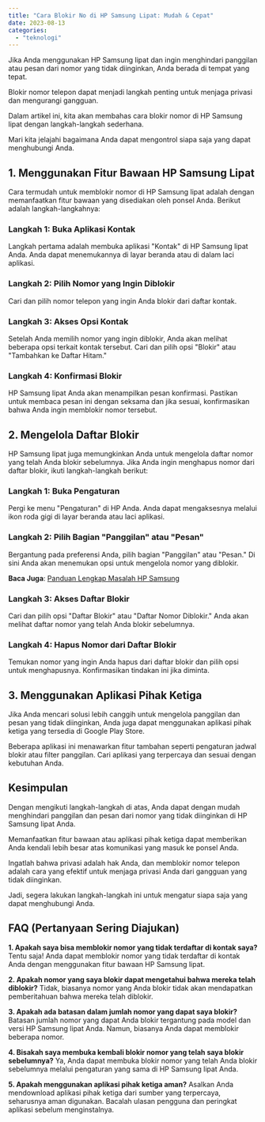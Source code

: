 ```yaml
---
title: "Cara Blokir No di HP Samsung Lipat: Mudah & Cepat"
date: 2023-08-13
categories: 
  - "teknologi"
---
```


Jika Anda menggunakan HP Samsung lipat dan ingin menghindari panggilan atau pesan dari nomor yang tidak diinginkan, Anda berada di tempat yang tepat.

Blokir nomor telepon dapat menjadi langkah penting untuk menjaga privasi dan mengurangi gangguan.

Dalam artikel ini, kita akan membahas cara blokir nomor di HP Samsung lipat dengan langkah-langkah sederhana.

Mari kita jelajahi bagaimana Anda dapat mengontrol siapa saja yang dapat menghubungi Anda.

## **1\. Menggunakan Fitur Bawaan HP Samsung Lipat**

Cara termudah untuk memblokir nomor di HP Samsung lipat adalah dengan memanfaatkan fitur bawaan yang disediakan oleh ponsel Anda. Berikut adalah langkah-langkahnya:

### **Langkah 1:** Buka Aplikasi Kontak

Langkah pertama adalah membuka aplikasi "Kontak" di HP Samsung lipat Anda. Anda dapat menemukannya di layar beranda atau di dalam laci aplikasi.

### **Langkah 2:** Pilih Nomor yang Ingin Diblokir

Cari dan pilih nomor telepon yang ingin Anda blokir dari daftar kontak.

### **Langkah 3:** Akses Opsi Kontak

Setelah Anda memilih nomor yang ingin diblokir, Anda akan melihat beberapa opsi terkait kontak tersebut. Cari dan pilih opsi "Blokir" atau "Tambahkan ke Daftar Hitam."

### **Langkah 4:** Konfirmasi Blokir

HP Samsung lipat Anda akan menampilkan pesan konfirmasi. Pastikan untuk membaca pesan ini dengan seksama dan jika sesuai, konfirmasikan bahwa Anda ingin memblokir nomor tersebut.

## **2\. Mengelola Daftar Blokir**

HP Samsung lipat juga memungkinkan Anda untuk mengelola daftar nomor yang telah Anda blokir sebelumnya. Jika Anda ingin menghapus nomor dari daftar blokir, ikuti langkah-langkah berikut:

### **Langkah 1:** Buka Pengaturan

Pergi ke menu "Pengaturan" di HP Anda. Anda dapat mengaksesnya melalui ikon roda gigi di layar beranda atau laci aplikasi.

### **Langkah 2:** Pilih Bagian "Panggilan" atau "Pesan"

Bergantung pada preferensi Anda, pilih bagian "Panggilan" atau "Pesan." Di sini Anda akan menemukan opsi untuk mengelola nomor yang diblokir.

**Baca Juga**: [Panduan Lengkap Masalah HP Samsung](https://ajiekusumadhany.com/gadget/smartphone/samsung) 

### **Langkah 3:** Akses Daftar Blokir

Cari dan pilih opsi "Daftar Blokir" atau "Daftar Nomor Diblokir." Anda akan melihat daftar nomor yang telah Anda blokir sebelumnya.

### **Langkah 4:** Hapus Nomor dari Daftar Blokir

Temukan nomor yang ingin Anda hapus dari daftar blokir dan pilih opsi untuk menghapusnya. Konfirmasikan tindakan ini jika diminta.

## **3\. Menggunakan Aplikasi Pihak Ketiga**

Jika Anda mencari solusi lebih canggih untuk mengelola panggilan dan pesan yang tidak diinginkan, Anda juga dapat menggunakan aplikasi pihak ketiga yang tersedia di Google Play Store.

Beberapa aplikasi ini menawarkan fitur tambahan seperti pengaturan jadwal blokir atau filter panggilan. Cari aplikasi yang terpercaya dan sesuai dengan kebutuhan Anda.

## **Kesimpulan**

Dengan mengikuti langkah-langkah di atas, Anda dapat dengan mudah menghindari panggilan dan pesan dari nomor yang tidak diinginkan di HP Samsung lipat Anda.

Memanfaatkan fitur bawaan atau aplikasi pihak ketiga dapat memberikan Anda kendali lebih besar atas komunikasi yang masuk ke ponsel Anda.

Ingatlah bahwa privasi adalah hak Anda, dan memblokir nomor telepon adalah cara yang efektif untuk menjaga privasi Anda dari gangguan yang tidak diinginkan.

Jadi, segera lakukan langkah-langkah ini untuk mengatur siapa saja yang dapat menghubungi Anda.

## **FAQ (Pertanyaan Sering Diajukan)**

**1\. Apakah saya bisa memblokir nomor yang tidak terdaftar di kontak saya?** Tentu saja! Anda dapat memblokir nomor yang tidak terdaftar di kontak Anda dengan menggunakan fitur bawaan HP Samsung lipat.

**2\. Apakah nomor yang saya blokir dapat mengetahui bahwa mereka telah diblokir?** Tidak, biasanya nomor yang Anda blokir tidak akan mendapatkan pemberitahuan bahwa mereka telah diblokir.

**3\. Apakah ada batasan dalam jumlah nomor yang dapat saya blokir?** Batasan jumlah nomor yang dapat Anda blokir tergantung pada model dan versi HP Samsung lipat Anda. Namun, biasanya Anda dapat memblokir beberapa nomor.

**4\. Bisakah saya membuka kembali blokir nomor yang telah saya blokir sebelumnya?** Ya, Anda dapat membuka blokir nomor yang telah Anda blokir sebelumnya melalui pengaturan yang sama di HP Samsung lipat Anda.

**5\. Apakah menggunakan aplikasi pihak ketiga aman?** Asalkan Anda mendownload aplikasi pihak ketiga dari sumber yang terpercaya, seharusnya aman digunakan. Bacalah ulasan pengguna dan peringkat aplikasi sebelum menginstalnya.
